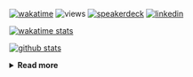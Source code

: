[![wakatime](https://wakatime.com/badge/user/ddf27f94-292a-4343-b7eb-1143a4c6cf87.svg)](https://wakatime.com/@ddf27f94-292a-4343-b7eb-1143a4c6cf87)
![views](https://komarev.com/ghpvc/?username=chck&color=blueviolet)
[![speakerdeck](https://img.shields.io/badge/Speaker_Deck-chck-8a2be2?style=flat-square&logo=speaker-deck)](https://speakerdeck.com/chck)
[![linkedin](https://img.shields.io/badge/LinkedIn-chck-8a2be2?style=flat-square&logo=linkedin)](https://www.linkedin.com/in/chck/)

[![wakatime stats](https://github-readme-stats-nine-umber-51.vercel.app/api/wakatime?username=chck&layout=compact&count_private=true&hide_title=true&hide=Other&theme=buefy&langs_count=14)](https://wakatime.com/@chck?rank=me)

[![github stats](https://github-readme-stats-nine-umber-51.vercel.app/api?username=chck&count_private=true&show_icons=true&hide_title=true&theme=buefy)](https://github.com/anuraghazra/github-readme-stats)

<details>
  <summary><b>Read more</b></summary>
  <br>

  <!--START_SECTION:waka-->
**🐱 My GitHub Data** 

> 📦 126.5 kB Used in GitHub's Storage 
 > 
> 🏆 532 Contributions in the Year 2025
 > 
> 💼 Opted to Hire
 > 
> 📜 133 Public Repositories 
 > 
> 🔑 24 Private Repositories 
 > 
**I'm a Night 🦉** 

```text
🌞 Morning                1523 commits        █████░░░░░░░░░░░░░░░░░░░░   18.63 % 
🌆 Daytime                2428 commits        ███████░░░░░░░░░░░░░░░░░░   29.70 % 
🌃 Evening                2251 commits        ███████░░░░░░░░░░░░░░░░░░   27.53 % 
🌙 Night                  1974 commits        ██████░░░░░░░░░░░░░░░░░░░   24.14 % 
```
📅 **I'm Most Productive on Thursday** 

```text
Monday                   1438 commits        ████░░░░░░░░░░░░░░░░░░░░░   17.59 % 
Tuesday                  1261 commits        ████░░░░░░░░░░░░░░░░░░░░░   15.42 % 
Wednesday                1583 commits        █████░░░░░░░░░░░░░░░░░░░░   19.36 % 
Thursday                 1669 commits        █████░░░░░░░░░░░░░░░░░░░░   20.41 % 
Friday                   1006 commits        ███░░░░░░░░░░░░░░░░░░░░░░   12.30 % 
Saturday                 500 commits         ██░░░░░░░░░░░░░░░░░░░░░░░   06.12 % 
Sunday                   719 commits         ██░░░░░░░░░░░░░░░░░░░░░░░   08.79 % 
```


📊 **This Week I Spent My Time On** 

```text
💬 Programming Languages: 
Other                    11 hrs 29 mins      ████████████████░░░░░░░░░   63.55 % 
Markdown                 3 hrs 3 mins        ████░░░░░░░░░░░░░░░░░░░░░   16.91 % 
Terraform                1 hr 41 mins        ██░░░░░░░░░░░░░░░░░░░░░░░   09.33 % 
Rust                     31 mins             █░░░░░░░░░░░░░░░░░░░░░░░░   02.87 % 
Python                   26 mins             █░░░░░░░░░░░░░░░░░░░░░░░░   02.40 % 

🔥 Editors: 
Chrome                   12 hrs 36 mins      █████████████████░░░░░░░░   69.71 % 
PyCharm                  2 hrs 22 mins       ███░░░░░░░░░░░░░░░░░░░░░░   13.15 % 
Obsidian                 2 hrs 4 mins        ███░░░░░░░░░░░░░░░░░░░░░░   11.49 % 
RustRover                40 mins             █░░░░░░░░░░░░░░░░░░░░░░░░   03.77 % 
Neovim                   20 mins             ░░░░░░░░░░░░░░░░░░░░░░░░░   01.88 % 
```

**I Mostly Code in Python** 

```text
Python                   47 repos            █████████░░░░░░░░░░░░░░░░   34.31 % 
Jupyter Notebook         19 repos            ███░░░░░░░░░░░░░░░░░░░░░░   13.87 % 
Ruby                     11 repos            ██░░░░░░░░░░░░░░░░░░░░░░░   08.03 % 
Rust                     8 repos             █░░░░░░░░░░░░░░░░░░░░░░░░   05.84 % 
TypeScript               6 repos             █░░░░░░░░░░░░░░░░░░░░░░░░   04.38 % 
```



**Timeline**

![Lines of Code chart](https://raw.githubusercontent.com/chck/chck/main/assets/bar_graph.png)


 Last Updated on 2025-06-22 02:29 UTC
<!--END_SECTION:waka-->
</details>


